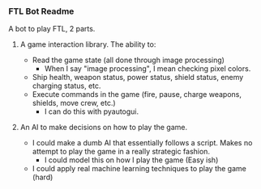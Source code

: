 ### FTL Bot Readme

A bot to play FTL, 2 parts.

  1. A game interaction library. The ability to:
      - Read the game state (all done through image processing)
        - When I say "image processing", I mean checking pixel colors. 
      - Ship health, weapon status, power status, shield status, enemy charging status, etc.
      - Execute commands in the game (fire, pause, charge weapons, shields, move crew, etc.)
        - I can do this with pyautogui.

  2. An AI to make decisions on how to play the game.
      - I could make a dumb AI that essentially follows a script. Makes no attempt to play the game in a really strategic fashion.
        - I could model this on how I play the game (Easy ish)
      - I could apply real machine learning techniques to play the game (hard)
   


